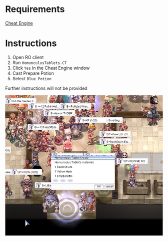 # Requirements
[Cheat Engine](https://www.cheatengine.org)

# Instructions
1. Open RO client
2. Run `HomunculusTablets.CT`
3. Click `Yes` in the Cheat Engine window
4. Cast Prepare Potion
5. Select `Blue Potion`

Further instructions will not be provided

![Screenshot](./images/screenshot.png)